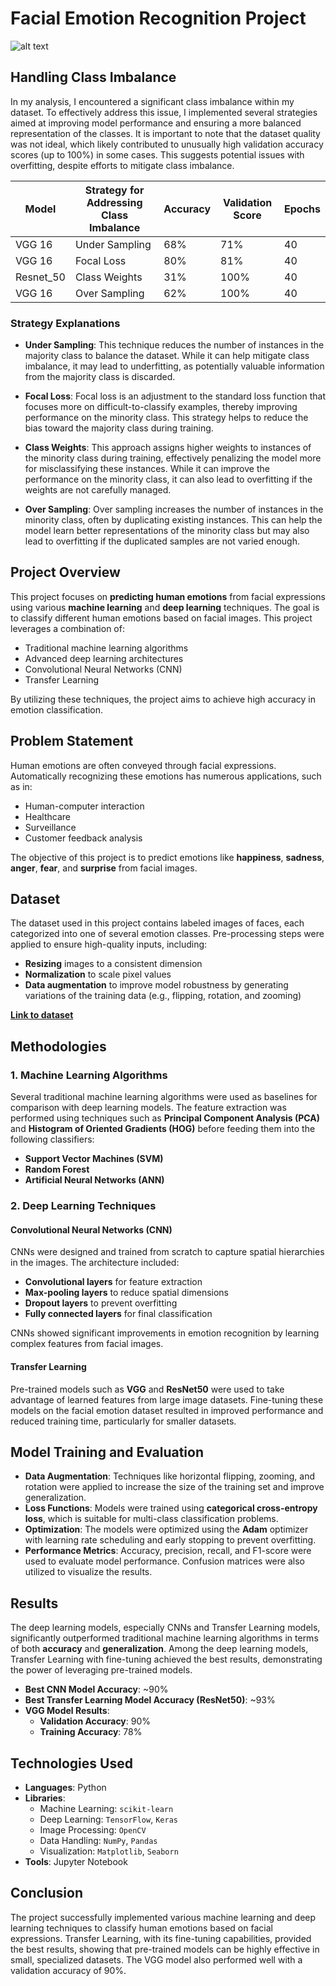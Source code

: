 # Facial Emotion Recognition Project
![alt text](image.png)




## Handling Class Imbalance

In my analysis, I encountered a significant class imbalance within my dataset. To effectively address this issue, I implemented several strategies aimed at improving model performance and ensuring a more balanced representation of the classes. 
It is important to note that the dataset quality was not ideal, which likely contributed to unusually high validation accuracy scores (up to 100%) in some cases. This suggests potential issues with overfitting, despite efforts to mitigate class imbalance.

| **Model**      | **Strategy for Addressing Class Imbalance** | **Accuracy** | **Validation Score** | **Epochs** |
|----------------|---------------------------------------------|--------------|----------------------|------------|
| VGG 16        | Under Sampling                               | 68%          | 71%                  | 40         |
| VGG 16        | Focal Loss                                   | 80%          | 81%                  | 40         |
| Resnet_50      | Class Weights                                | 31%          | 100%                 | 40         |
| VGG 16        | Over Sampling                                | 62%          | 100%                 | 40         |




### Strategy Explanations

- **Under Sampling**: This technique reduces the number of instances in the majority class to balance the dataset. While it can help mitigate class imbalance, it may lead to underfitting, as potentially valuable information from the majority class is discarded.

- **Focal Loss**: Focal loss is an adjustment to the standard loss function that focuses more on difficult-to-classify examples, thereby improving performance on the minority class. This strategy helps to reduce the bias toward the majority class during training.

- **Class Weights**: This approach assigns higher weights to instances of the minority class during training, effectively penalizing the model more for misclassifying these instances. While it can improve the performance on the minority class, it can also lead to overfitting if the weights are not carefully managed.

- **Over Sampling**: Over sampling increases the number of instances in the minority class, often by duplicating existing instances. This can help the model learn better representations of the minority class but may also lead to overfitting if the duplicated samples are not varied enough.








## Project Overview
This project focuses on **predicting human emotions** from facial expressions using various **machine learning** and **deep learning** techniques. The goal is to classify different human emotions based on facial images. This project leverages a combination of:

- Traditional machine learning algorithms
- Advanced deep learning architectures
- Convolutional Neural Networks (CNN)
- Transfer Learning

By utilizing these techniques, the project aims to achieve high accuracy in emotion classification.

## Problem Statement
Human emotions are often conveyed through facial expressions. Automatically recognizing these emotions has numerous applications, such as in:

- Human-computer interaction
- Healthcare
- Surveillance
- Customer feedback analysis

The objective of this project is to predict emotions like **happiness**, **sadness**, **anger**, **fear**, and **surprise** from facial images.

## Dataset
The dataset used in this project contains labeled images of faces, each categorized into one of several emotion classes. Pre-processing steps were applied to ensure high-quality inputs, including:

- **Resizing** images to a consistent dimension
- **Normalization** to scale pixel values
- **Data augmentation** to improve model robustness by generating variations of the training data (e.g., flipping, rotation, and zooming)

**[Link to dataset](https://www.kaggle.com/datasets/msambare/fer2013)**  

## Methodologies
### 1. Machine Learning Algorithms
Several traditional machine learning algorithms were used as baselines for comparison with deep learning models. The feature extraction was performed using techniques such as **Principal Component Analysis (PCA)** and **Histogram of Oriented Gradients (HOG)** before feeding them into the following classifiers:

- **Support Vector Machines (SVM)**
- **Random Forest**
- **Artificial Neural Networks (ANN)**

### 2. Deep Learning Techniques
#### Convolutional Neural Networks (CNN)
CNNs were designed and trained from scratch to capture spatial hierarchies in the images. The architecture included:

- **Convolutional layers** for feature extraction
- **Max-pooling layers** to reduce spatial dimensions
- **Dropout layers** to prevent overfitting
- **Fully connected layers** for final classification

CNNs showed significant improvements in emotion recognition by learning complex features from facial images.

#### Transfer Learning
Pre-trained models such as **VGG** and **ResNet50** were used to take advantage of learned features from large image datasets. Fine-tuning these models on the facial emotion dataset resulted in improved performance and reduced training time, particularly for smaller datasets.

## Model Training and Evaluation
- **Data Augmentation**: Techniques like horizontal flipping, zooming, and rotation were applied to increase the size of the training set and improve generalization.
- **Loss Functions**: Models were trained using **categorical cross-entropy loss**, which is suitable for multi-class classification problems.
- **Optimization**: The models were optimized using the **Adam** optimizer with learning rate scheduling and early stopping to prevent overfitting.
- **Performance Metrics**: Accuracy, precision, recall, and F1-score were used to evaluate model performance. Confusion matrices were also utilized to visualize the results.

## Results
The deep learning models, especially CNNs and Transfer Learning models, significantly outperformed traditional machine learning algorithms in terms of both **accuracy** and **generalization**. Among the deep learning models, Transfer Learning with fine-tuning achieved the best results, demonstrating the power of leveraging pre-trained models.

- **Best CNN Model Accuracy**: ~90%
- **Best Transfer Learning Model Accuracy (ResNet50)**: ~93%
- **VGG Model Results**:
  - **Validation Accuracy**: 90%
  - **Training Accuracy**: 78%

## Technologies Used
- **Languages**: Python
- **Libraries**:
  - Machine Learning: `scikit-learn`
  - Deep Learning: `TensorFlow`, `Keras`
  - Image Processing: `OpenCV`
  - Data Handling: `NumPy`, `Pandas`
  - Visualization: `Matplotlib`, `Seaborn`
- **Tools**: Jupyter Notebook

## Conclusion
The project successfully implemented various machine learning and deep learning techniques to classify human emotions based on facial expressions. Transfer Learning, with its fine-tuning capabilities, provided the best results, showing that pre-trained models can be highly effective in small, specialized datasets. The VGG model also performed well with a validation accuracy of 90%.



